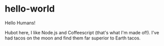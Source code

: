 # hello-world

Hello Humans!

Hubot here, I like Node.js and Coffeescript (that's what I'm made of!).
I've had tacos on the moon and find them far superior to Earth tacos.

